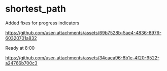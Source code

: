 # shortest_path

Added fixes for progress indicators

https://github.com/user-attachments/assets/69b7528b-5ae4-4836-8976-60320701a832

Ready at 8:00

https://github.com/user-attachments/assets/34caea96-8b1e-4f20-9522-a24766b700c3





